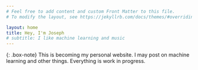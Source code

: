 ```yaml
---
# Feel free to add content and custom Front Matter to this file.
# To modify the layout, see https://jekyllrb.com/docs/themes/#overriding-theme-defaults

layout: home
title: Hey, I'm Joseph
# subtitle: I like machine learning and music
---
```


{: .box-note}
This is becoming my personal website.
I may post on machine learning and other things.
Everything is work in progress.

